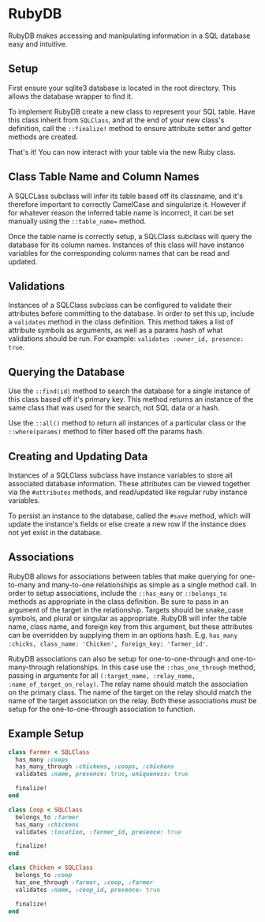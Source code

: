 # RubyDB
RubyDB makes accessing and manipulating information in a SQL database easy and intuitive.

## Setup
First ensure your sqlite3 database is located in the root directory. This allows the database wrapper to find it.

To implement RubyDB create a new class to represent your SQL table. Have this class inherit from `SQLClass`, and at the end of your new class's definition, call the `::finalize!` method to ensure attribute setter and getter methods are created.

That's it! You can now interact with your table via the new Ruby class.

## Class Table Name and Column Names
A SQLCLass subclass will infer its table based off its classname, and it's therefore important to correctly CamelCase and singularize it. However if for whatever reason the inferred table name is incorrect, it can be set manually using the `::table_name=` method.

Once the table name is correctly setup, a SQLClass subclass will query the database for its column names. Instances of this class will have instance variables for the corresponding column names that can be read and updated.

## Validations
Instances of a SQLClass subclass can be configured to validate their attributes before committing to the database. In order to set this up, include a `validates` method in the class definition. This method takes a list of attribute symbols as arguments, as well as a params hash of what validations should be run. For example: `validates :owner_id, presence: true`.

## Querying the Database
Use the `::find(id)` method to search the database for a single instance of this class based off it's primary key. This method returns an instance of the same class that was used for the search, not SQL data or a hash.

Use the `::all()` method to return all instances of a particular class or the `::where(params)` method to filter based off the params hash.

## Creating and Updating Data
Instances of a SQLClass subclass have instance variables to store all associated database information. These attributes can be viewed together via the `#attributes` methods, and read/updated like regular ruby instance variables.

To persist an instance to the database, called the `#save` method, which will update the instance's fields or else create a new row if the instance does not yet exist in the database.

## Associations
RubyDB allows for associations between tables that make querying for one-to-many and many-to-one relationships as simple as a single method call. In order to setup associations, include the `::has_many` or `::belongs_to` methods as appropriate in the class definition. Be sure to pass in an argument of the target in the relationship. Targets should be snake_case symbols, and plural or singular as appropriate. RubyDB will infer the table name, class name, and foreign key from this argument, but these attributes can be overridden by supplying them in an options hash. E.g. `has_many :chicks, class_name: 'Chicken', foreign_key: 'farmer_id'`.

RubyDB associations can also be setup for one-to-one-through and one-to-many-through relationships. In this case use the `::has_one_through` method, passing in arguments for all `(:target_name, :relay_name, :name_of_target_on_relay)`. The relay name should match the association on the primary class. The name of the target on the relay should match the name of the target association on the relay. Both these associations must be setup for the one-to-one-through association to function.

## Example Setup
```ruby
class Farmer < SQLClass
  has_many :coops
  has_many_through :chickens, :coops, :chickens
  validates :name, presence: true, uniqueness: true

  finalize!
end

class Coop < SQLClass
  belongs_to :farmer
  has_many :chickens
  validates :location, :farmer_id, presence: true

  finalize!
end

class Chicken < SQLClass
  belongs_to :coop
  has_one_through :farmer, :coop, :farmer
  validates :name, :coop_id, presence: true

  finalize!
end
```
